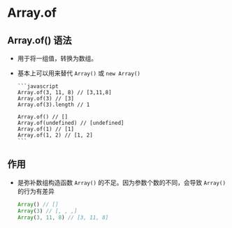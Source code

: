 # Array.of

## Array.of() 语法

  - 用于将一组值，转换为数组。

  - 基本上可以用来替代 `Array()` 或 `new Array()`

        ```javascript
        Array.of(3, 11, 8) // [3,11,8]
        Array.of(3) // [3]
        Array.of(3).length // 1

        Array.of() // []
        Array.of(undefined) // [undefined]
        Array.of(1) // [1]
        Array.of(1, 2) // [1, 2]
        ```

## 作用

- 是弥补数组构造函数 `Array()` 的不足。因为参数个数的不同，会导致 `Array()` 的行为有差异

    ```javascript
    Array() // []
    Array(3) // [, , ,]
    Array(3, 11, 8) // [3, 11, 8]
    ```
